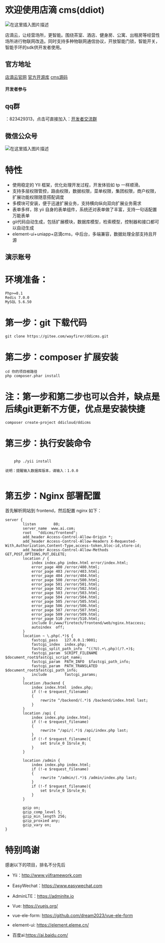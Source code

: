 
# 欢迎使用店滴 cms(ddiot)
![在这里插入图片描述](https://diandi-1255369109.cos.ap-nanjing.myqcloud.com/cms%2F479ed84d544cfcb0f5a7e7be2f5f60c.jpg)

店滴云，让经营场所，更智能。围绕茶室、酒店、健身房、公寓、出租房等经营性场所进行物联网改造。同时支持多种物联网通信协议，开放智能门锁，智能开关，智能手环的sdk供开发者使用。


## 官方地址
[店滴云官网](https://www.dandicloud.com/)
[官方开源库](https://toscode.gitee.com/wayfirer)
[cms源码](https://toscode.gitee.com/wayfirer/ddicms)
#### 开发者参与

## qq群

：823429313，点击可直接加入：[开发者交流群](https://jq.qq.com/?_wv=1027&k=4d2Rl2lc)

## 微信公众号
![在这里插入图片描述](https://diandi-1255369109.cos.ap-nanjing.myqcloud.com/cms%2F8edc20c70e46975e7520a8961414295.jpg)
# 特性
- 使用稳定的 YII 框架，优化处理开发过程，开发体验如 tp 一样顺滑。
- 支持多层权限管控，路由权限，数据权限，菜单权限，集团权限，商户权限，扩展功能权限随意搭配调度
- 多模块可安装，便于迅速扩展业务，支持横向纵向双向扩展业务需求
- 表单多样，除 yii 自身的表单组件，系统还对表单做了丰富，支持一句话配置万能表单
- gii代码自动生成，包括扩展模块，数据库模型，检索模型，控制器和接口都可以自动生成
- element-ui+uniapp+店滴cms，中后台，多端兼容，数据处理全部支持且开源

## 演示账号



# 环境准备：

    Php>=8.1
    Redis 7.0.0
    MySQL 5.6.50


# 第一步：git 下载代码

```
git clone https://gitee.com/wayfirer/ddicms.git

```

# 第二步：composer 扩展安装

```
cd 你的项目根路径
php composer.phar install

```

# 注：第一步和第二步也可以合并，缺点是后续git更新不方便，优点是安装快捷

```
composer create-project ddicloud/ddicms

```

# 第三步：执行安装命令




```

    php ./yii install

说明：提醒输入数据库版本，请输入：1.0.0


```

# 第五步：Nginx 部署配置

首先解析网站到 frontend，然后配置 nginx 如下：

```
server {
        listen        80;
        server_name  www.ai.com;
        root   "ddicms/frontend";
        add_header Access-Control-Allow-Origin *;
        add_header Access-Control-Allow-Headers X-Requested-With,Authorization,Content-Type,access-token,bloc-id,store-id;
        add_header Access-Control-Allow-Methods GET,POST,OPTIONS,PUT,DELETE;
        location / {
            index index.php index.html error/index.html;
            error_page 400 /error/400.html;
            error_page 403 /error/403.html;
            error_page 404 /error/404.html;
            error_page 500 /error/500.html;
            error_page 501 /error/501.html;
            error_page 502 /error/502.html;
            error_page 503 /error/503.html;
            error_page 504 /error/504.html;
            error_page 505 /error/505.html;
            error_page 506 /error/506.html;
            error_page 507 /error/507.html;
            error_page 509 /error/509.html;
            error_page 510 /error/510.html;
            include D:/www/firetech/frontend/web/nginx.htaccess;
            autoindex  off;
        }
        location ~ \.php(.*)$ {
            fastcgi_pass   127.0.0.1:9001;
            fastcgi_index  index.php;
            fastcgi_split_path_info  ^((?U).+\.php)(/?.+)$;
            fastcgi_param  SCRIPT_FILENAME  $document_root$fastcgi_script_name;
            fastcgi_param  PATH_INFO  $fastcgi_path_info;
            fastcgi_param  PATH_TRANSLATED  $document_root$fastcgi_path_info;
            include        fastcgi_params;
        }
        location /backend {
            index index.html  index.php;
            if (!-e $request_filename)
            {
                rewrite ^/backend/(.*)$ /backend/index.html last;
            }
        }
        location /api {
            index index.php index.html;
            if (!-e $request_filename)
            {
                rewrite ^/api/(.*)$ /api/index.php last;
            }
            if (!-f $request_filename){
                set $rule_0 1$rule_0;
            }
        }

        location /admin {
            index index.php index.html;
            if (!-e $request_filename)
            {
                rewrite ^/admin/(.*)$ /admin/index.php last;
            }
            if (!-f $request_filename){
                set $rule_0 1$rule_0;
            }
        }
        
        gzip on;
      	gzip_comp_level 5;
      	gzip_min_length 256;
      	gzip_proxied any;
      	gzip_vary on;
}

```
# 特别鸣谢

感谢以下的项目，排名不分先后

- Yii：http://www.yiiframework.com

- EasyWechat：https://www.easywechat.com

- AdminLTE：https://adminlte.io

- Vue: https://vuejs.org/

- vue-ele-form: https://github.com/dream2023/vue-ele-form

- element-ui: https://element.eleme.cn/

- 百度ai:https://ai.baidu.com/